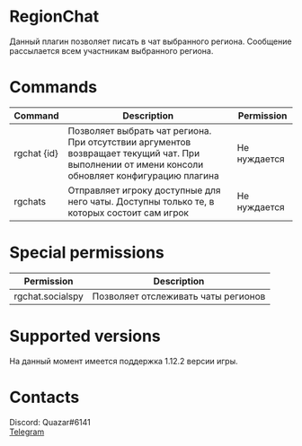 # RegionChat
Данный плагин позволяет писать в чат выбранного региона. Сообщение рассылается всем участникам выбранного региона.

# Commands
<table>
<thead>
<tr>
<th>Command</th>
<th>Description</th>
<th>Permission</th>
</tr>
</thead>
<tbody>
<tr>
<td>rgchat {id}</td>
<td>Позволяет выбрать чат региона. При отсутствии аргументов возвращает текущий чат. При выполнении от имени консоли обновляет конфигурацию плагина</td>
<td>Не нуждается</td>
</tr>
<tr>
<td>rgchats</td>
<td>Отправляет игроку доступные для него чаты. Доступны только те, в которых состоит сам игрок</td>
<td>Не нуждается</td>
</tr>
</tbody>
</table>

# Special permissions
<table>
<thead>
<tr>
<th>Permission</th>
<th>Description</th>
</tr>
</thead>
<tbody>
<tr>
<td>rgchat.socialspy</td>
<td>Позволяет отслеживать чаты регионов</td>
</tr>
</tbody>
</table>

# Supported versions
На данный момент имеется поддержка 1.12.2 версии игры.

# Contacts
Discord: Quazar#6141
<br>
[Telegram](https://t.me/squazar)